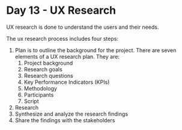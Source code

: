 # Day 13 - UX Research

UX research is done to understand the users and their needs.

The ux research process includes four steps:

1. Plan is to outline the background for the project. There are seven elements of a UX research plan. They are:
    1. Project background
    2. Research goals
    3. Research questions
    4. Key Performance Indicators (KPIs)
    5. Methodology
    6. Participants
    7. Script
2. Research 
3. Synthesize and analyze the research findings
4. Share the findings with the stakeholders